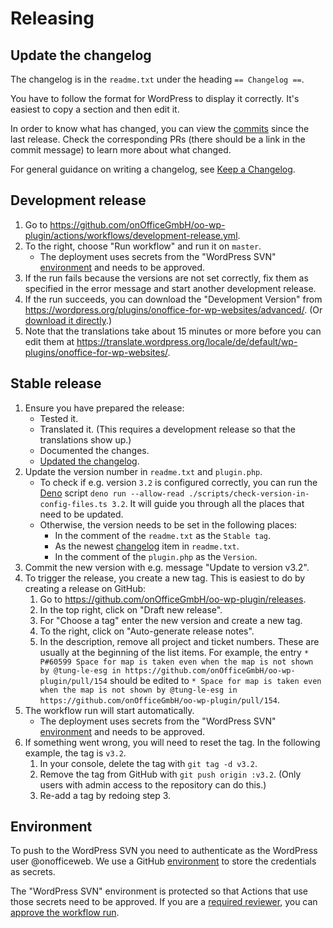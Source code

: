 # Releasing

## Update the changelog
The changelog is in the `readme.txt` under the heading `== Changelog ==`.

You have to follow the format for WordPress to display it correctly. It's easiest to copy a section and then edit it.

In order to know what has changed, you can view the [commits](https://github.com/onOffice-Web-Org/oo-wp-plugin/commits/master) since the last release. Check the corresponding PRs (there should be a link in the commit message) to learn more about what changed.

For general guidance on writing a changelog, see [Keep a Changelog](https://keepachangelog.com/en/1.0.0/).

## Development release

1. Go to https://github.com/onOfficeGmbH/oo-wp-plugin/actions/workflows/development-release.yml.
2. To the right, choose "Run workflow" and run it on `master`.
    - The deployment uses secrets from the "WordPress SVN" [environment](#environment) and needs to be approved.
3. If the run fails because the versions are not set correctly, fix them as specified in the error message and start another development release.
4. If the run succeeds, you can download the "Development Version" from https://wordpress.org/plugins/onoffice-for-wp-websites/advanced/. (Or [download it directly](https://downloads.wordpress.org/plugin/onoffice-for-wp-websites.zip).)
5. Note that the translations take about 15 minutes or more before you can edit them at https://translate.wordpress.org/locale/de/default/wp-plugins/onoffice-for-wp-websites/.

## Stable release

1. Ensure you have prepared the release:
    - Tested it.
    - Translated it. (This requires a development release so that the translations show up.)
    - Documented the changes.
    - [Updated the changelog](#update-the-changelog).
2. Update the version number in `readme.txt` and `plugin.php`.
    - To check if e.g. version `3.2` is configured correctly, you can run the [Deno](https://deno.land/) script `deno run --allow-read ./scripts/check-version-in-config-files.ts 3.2`. It will guide you through all the places that need to be updated.
    - Otherwise, the version needs to be set in the following places:
      - In the comment of the `readme.txt` as the `Stable tag`.
      - As the newest [changelog](#update-the-changelog) item in `readme.txt`.
      - In the comment of the `plugin.php` as the `Version`.
3. Commit the new version with e.g. message "Update to version v3.2".
4. To trigger the release, you create a new tag. This is easiest to do by creating a release on GitHub:
    1. Go to https://github.com/onOfficeGmbH/oo-wp-plugin/releases.
    2. In the top right, click on "Draft new release".
    3. For "Choose a tag" enter the new version and create a new tag.
    4. To the right, click on "Auto-generate release notes".
    5. In the description, remove all project and ticket numbers. These are usually at the beginning of the list items. For example, the entry `*  P#60599 Space for map is taken even when the map is not shown by @tung-le-esg in https://github.com/onOfficeGmbH/oo-wp-plugin/pull/154` should be edited to `* Space for map is taken even when the map is not shown by @tung-le-esg in https://github.com/onOfficeGmbH/oo-wp-plugin/pull/154`.
5. The workflow run will start automatically.
    - The deployment uses secrets from the "WordPress SVN" [environment](#environment) and needs to be approved.
6. If something went wrong, you will need to reset the tag. In the following example, the tag is `v3.2`.
    1. In your console, delete the tag with `git tag -d v3.2`.
    2. Remove the tag from GitHub with `git push origin :v3.2`. (Only users with admin access to the repository can do this.)
    3. Re-add a tag by redoing step 3.

## Environment

To push to the WordPress SVN you need to authenticate as the WordPress user @onofficeweb. We use a GitHub [environment](https://docs.github.com/en/actions/deployment/targeting-different-environments/using-environments-for-deployment) to store the credentials as secrets.

The "WordPress SVN" environment is protected so that Actions that use those secrets need to be approved. If you are a [required reviewer](https://docs.github.com/en/actions/deployment/targeting-different-environments/using-environments-for-deployment#required-reviewers), you can [approve the workflow run](https://docs.github.com/en/actions/managing-workflow-runs/reviewing-deployments).

